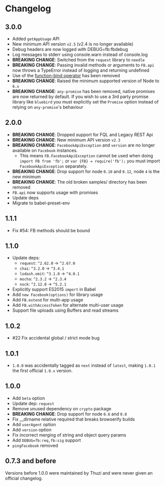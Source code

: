 Changelog
=========

## 3.0.0

* Added `getAppUsage` API
* New minimum API version `v2.5` (v2.4 is no longer available)
* Debug headers are now logged with DEBUG=fb:fbdebug
* Log messages to stderr using console.warn instead of console.log
* **BREAKING CHANGE**: Switched from the `request` library to `needle`
* **BREAKING CHANGE**: Passing invalid methods or arguments to `FB.api` now throws a TypeError instead of logging and returning undefined
* Use of the [function-bind operator](https://github.com/tc39/proposal-bind-operator) has been removed
* **BREAKING CHANGE**: Raised the minimum supported version of Node to `6.x`
* **BREAKING CHANGE**: `any-promise` has been removed, native promises are now returned by default. If you wish to use a 3rd party promise library like `bluebird` you must explicitly set the `Promise` option instead of relying on `any-promise`'s behaviour

## 2.0.0

* **BREAKING CHANGE**: Dropped support for FQL and Legacy REST Api
* **BREAKING CHANGE**: New minimum API version `v2.3`
* **BREAKING CHANGE**: `FacebookApiException` and `version` are no longer available on `Facebook` instances.
    * This means `FB.FacebookApiException` cannot be used when doing `import FB from 'fb';` or `var {FB} = require('fb');` you must import `FacebookApiException` separately.
* **BREAKING CHANGE**: Drop support for node `0.10` and `0.12`, node `4` is the new minimum
* **BREAKING CHANGE**: The old broken samples/ directory has been removed
* `FB.api` now supports usage with promises
* Update deps
* Migrate to babel-preset-env

## 1.1.1

* Fix #54: FB methods should be bound

## 1.1.0

* Update deps:
    * `request`: `^2.62.0` -> `^2.67.0`
    * `chai`: `^3.2.0` -> `^3.4.1`
    * `lodash.omit`: `^3.1.0` -> `^4.0.1`
    * `mocha`: `^2.3.2` -> `^2.3.4`
    * `nock`: `^2.12.0` -> `^5.2.1`
* Explicitly support ES2015 `import` in Babel
* Add `new Facebook(options)` for library usage
* Add `FB.extend` for multi-app usage
* Add `FB.withAccessToken` for alternate multi-user usage
* Support file uploads using Buffers and read streams

## 1.0.2

* #22 Fix accidental global / strict mode bug

## 1.0.1

* `1.0.0` was accidentally tagged as `next` instead of `latest`, making `1.0.1` the first official `1.0.x` version.

## 1.0.0

* Add `beta` option
* Update dep: `request`
* Remove unused dependency on `crypto` package
* **BREAKING CHANGE**: Drop support for node `0.6` and `0.8`
* Fix __dirname relative required that breaks browserify builds
* Add `userAgent` option
* Add `version` option
* Fix incorrect merging of string and object query params
* Add `DEBUG=fb:req,fb:sig` support
* `pingFacebook` removed

## 0.7.3 and before

Versions before 1.0.0 were maintained by Thuzi and were never given an official changelog.
